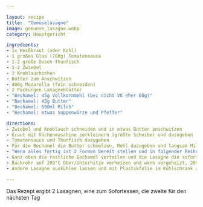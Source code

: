 ```yaml
---

layout: recipe
title:  "Gemüselasagne"
image: gemuese_lasagne.webp
category: Hauptgericht

ingredients:
- 1x Weißkraut (oder Kohl)
- 1 großes Glas (700g) Tomatensauce
- 1-2 große Dosen Thunfisch
- 1-2 Zwiebel
- 3 Knoblauchzehen
- Butter zum Anschwitzen
- 400g Mozarella (fein schneiden)
- 2 Packungen Lasagneblätter
- "Bechamel: 45g Vollkornmehl (bei nicht VK eher 60g)"
- "Bechamel: 45g Butter"
- "Bechamel: 600ml Milch"
- "Bechamel: etwas Suppenwürze und Pfeffer"

directions:
- Zwiebel und Knoblauch schneiden und in etwas Butter anschwitzen
- Kraut mit Küchenmaschine zerkleinern (größte Scheibe) und dazugeben
- Tomatensauce und Thunfisch dazugeben
- Für die Bechamel die Butter schmelzen, Mehl dazugeben und langsam Milch dazugießen während ständig umgerührt wird
- "Wenn alles fertig ist 2 Formen bereit stellen und in folgender Reihenfolge schlichten: unten Bechamel, Lasagneblätter, Tomatensauce, Mozarella, Lasagneblätter, Bechamel, Tomatensauce, ..."
- Ganz oben die restliche Bechamel verteilen und die Lasagne die sofort gegessen wird mit Alufolie bedecken (spiegelnde Seite nach oben)
- Backrohr auf 200°C Ober/Unterhitze vorheizen und wenn vorgeheizt, 20min mit Alufolie ins Backrohr, dann Folie entfernen und nochmal 10min stellen
- Andere Lasagne auskühlen lassen und mit Plastikfolie im Kühlschrank aufheben. Am Folgetag kann diese ohne Alufolie gleich für 30min ins Backrohr gegeben werden (weil sie oben flüssiger ist)

---
```


Das Rezept ergibt 2 Lasagnen, eine zum Sofortessen, die zweite für den nächsten Tag
